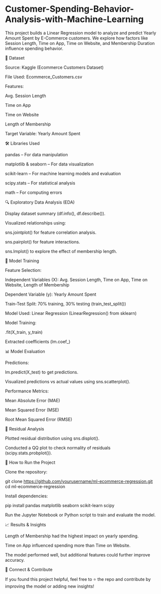 # Customer-Spending-Behavior-Analysis-with-Machine-Learning
This project builds a Linear Regression model to analyze and predict Yearly Amount Spent by E-Commerce customers. We explore how factors like Session Length, Time on App, Time on Website, and Membership Duration influence spending behavior.


📂 Dataset

Source: Kaggle (Ecommerce Customers Dataset)

File Used: Ecommerce_Customers.csv

Features:

Avg. Session Length

Time on App

Time on Website

Length of Membership

Target Variable: Yearly Amount Spent

🛠️ Libraries Used

pandas – For data manipulation

matplotlib & seaborn – For data visualization

scikit-learn – For machine learning models and evaluation

scipy.stats – For statistical analysis

math – For computing errors

🔍 Exploratory Data Analysis (EDA)

Display dataset summary (df.info(), df.describe()).

Visualized relationships using:

sns.jointplot() for feature correlation analysis.

sns.pairplot() for feature interactions.

sns.lmplot() to explore the effect of membership length.

🤖 Model Training

Feature Selection:

Independent Variables (X): Avg. Session Length, Time on App, Time on Website, Length of Membership

Dependent Variable (y): Yearly Amount Spent

Train-Test Split: 70% training, 30% testing (train_test_split())

Model Used: Linear Regression (LinearRegression() from sklearn)

Model Training:

.fit(X_train, y_train)

Extracted coefficients (lm.coef_)

📊 Model Evaluation

Predictions:

lm.predict(X_test) to get predictions.

Visualized predictions vs actual values using sns.scatterplot().

Performance Metrics:

Mean Absolute Error (MAE)

Mean Squared Error (MSE)

Root Mean Squared Error (RMSE)

🔎 Residual Analysis

Plotted residual distribution using sns.displot().

Conducted a QQ plot to check normality of residuals (scipy.stats.probplot()).

📌 How to Run the Project

Clone the repository:

git clone https://github.com/yourusername/ml-ecommerce-regression.git
cd ml-ecommerce-regression

Install dependencies:

pip install pandas matplotlib seaborn scikit-learn scipy

Run the Jupyter Notebook or Python script to train and evaluate the model.

📈 Results & Insights

Length of Membership had the highest impact on yearly spending.

Time on App influenced spending more than Time on Website.

The model performed well, but additional features could further improve accuracy.

🔗 Connect & Contribute

If you found this project helpful, feel free to ⭐ the repo and contribute by improving the model or adding new insights! 

